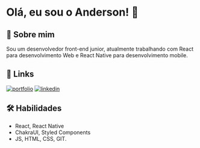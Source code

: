 
# Olá, eu sou o Anderson! 👋


## 🚀 Sobre mim
Sou um desenvolvedor front-end junior, atualmente trabalhando com React para desenvolvimento Web e React Native para desenvolvimento mobile.


## 🔗 Links
[![portfolio](https://img.shields.io/badge/my_portfolio-000?style=for-the-badge&logo=ko-fi&logoColor=white)]()
[![linkedin](https://img.shields.io/badge/linkedin-0A66C2?style=for-the-badge&logo=linkedin&logoColor=white)](https://www.linkedin.com/in/andbmarques)


## 🛠 Habilidades
- React, React Native
- ChakraUI, Styled Components
- JS, HTML, CSS, GIT.
